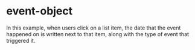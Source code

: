# event-object
In this example, when users click on a list item, the date that the event happened on is written next to that item, along with the type of event that triggered it.
